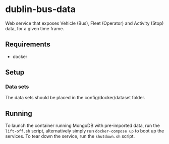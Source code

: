 # dublin-bus-data
Web service that exposes Vehicle (Bus), Fleet (Operator) and Activity (Stop) data, for a given time frame.

## Requirements

* docker

## Setup

### Data sets

The data sets should be placed in the config/docker/dataset folder.

## Running

To launch the container running MongoDB with pre-imported data, run the `lift-off.sh` script, alternatively simply run `docker-compose up` to boot up the services.
To tear down the service, run the `shutdown.sh` script.

